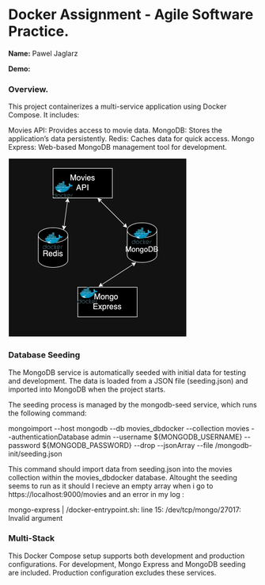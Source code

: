 # Docker Assignment - Agile Software Practice. 

__Name:__ Pawel Jaglarz

__Demo:__ 

### Overview.
This project containerizes a multi-service application using Docker Compose. It includes:

Movies API: Provides access to movie data.
MongoDB: Stores the application’s data persistently.
Redis: Caches data for quick access.
Mongo Express: Web-based MongoDB management tool for development.

![](./images/arch.png)

### Database Seeding
The MongoDB service is automatically seeded with initial data for testing and development. The data is loaded from a JSON file (seeding.json) and imported into MongoDB when the project starts.

The seeding process is managed by the mongodb-seed service, which runs the following command:

mongoimport --host mongodb --db movies_dbdocker --collection movies --authenticationDatabase admin --username ${MONGODB_USERNAME} --password ${MONGODB_PASSWORD} --drop --jsonArray --file /mongodb-init/seeding.json

This command should import data from seeding.json into the movies collection within the movies_dbdocker database. Altought the seeding seems to run as it should I recieve an empty array when i go to https://localhost:9000/movies and an error in my log : 

mongo-express  | /docker-entrypoint.sh: line 15: /dev/tcp/mongo/27017: Invalid argument

### Multi-Stack
This Docker Compose setup supports both development and production configurations. For development, Mongo Express and MongoDB seeding are included. Production configuration excludes these services.
